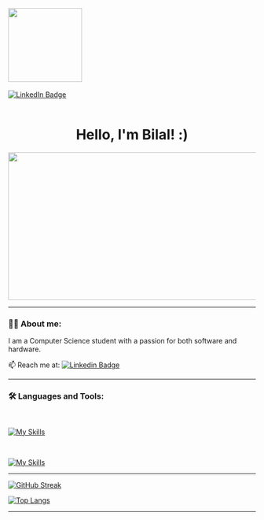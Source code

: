 
  <div>
    <img src="https://media4.giphy.com/media/v1.Y2lkPTc5MGI3NjExdWVnNXh6Ym5vODFmcTJjcXlxZmg3bGFhcjI3NXM4dmVva2I1aTZtaCZlcD12MV9pbnRlcm5hbF9naWZfYnlfaWQmY3Q9Zw/JqmupuTVZYaQX5s094/giphy.webp" width="150"/>
  </div>
  <br>
  <div id="badges">
    <a href="https://www.linkedin.com/in/bilalr4m/">
      <img src="https://img.shields.io/badge/LinkedIn-blue?style=for-the-badge&logo=linkedin&logoColor=white" alt="LinkedIn Badge"/>
    </a>
  </div>
  <br>
  <div>
    <img src="https://komarev.com/ghpvc/?username=BilalR4M&style=flat-square&color=blue" alt=""/>
  </div>
</div>

<h1 align="center">
  Hello, I'm Bilal! :)
</h1>

<div align="center">
  <img src="https://media.giphy.com/media/v1.Y2lkPTc5MGI3NjExa3h2cnEyeWRxY29vdnNjdDB4c2F1Z2pjemVzdHc1c2lhbXdxdGQzciZlcD12MV9pbnRlcm5hbF9naWZfYnlfaWQmY3Q9Zw/QDjpIL6oNCVZ4qzGs7/giphy.gif" width="600" height="300"/>
</div>

---

### 👨‍💻 About me:

I am a Computer Science student with a passion for both software and hardware.

:mailbox: Reach me at: [![Linkedin Badge](https://img.shields.io/badge/-Bilal-blue?style=flat&logo=Linkedin&logoColor=white)](https://www.linkedin.com/in/bilalr4m/)

---

### :hammer_and_wrench: Languages and Tools:

<br>

[![My Skills](https://skillicons.dev/icons?i=java,kotlin,python,js,ts,html,css,tailwind)](https://skillicons.dev)

<br>

[![My Skills](https://skillicons.dev/icons?i=react,nextjs,electron,nodejs,firebase,jest,mysql,androidstudio,figma,githubactions,git)](https://skillicons.dev)

---

[![GitHub Streak](http://github-readme-streak-stats.herokuapp.com?user=BilalR4M&theme=dark&border_radius=15&date_format=j%20M%5B%20Y%5D)](https://git.io/streak-stats)

[![Top Langs](https://github-readme-stats.vercel.app/api/top-langs/?username=BilalR4M&layout=compact&theme=dark&border_radius=15&)](https://github.com/anuraghazra/github-readme-stats)

---
